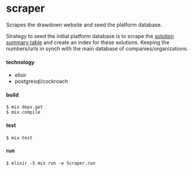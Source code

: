 # scraper

Scrapes the drawdown website and seed the platform database.

Strategy to seed the initial platform database is to scrape the [solution summary table](http://www.drawdown.org/solutions-summary-by-rank) and create an index for these solutions. Keeping the numbers/urls in synch with the main database of companies/organizations.

#### technology

* elixir
* postgresql/cockroach

#### build

    $ mix deps.get
    $ mix compile

#### test

    $ mix test

#### run

    $ elixir -S mix run -e Scraper.run

